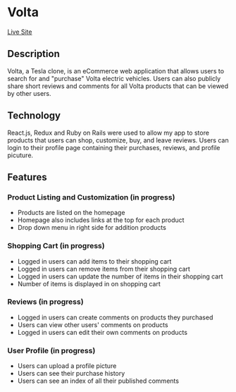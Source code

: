 # Volta

[Live Site](https://sandoval-volta.herokuapp.com/#/)

## Description
Volta, a Tesla clone, is an eCommerce web application that allows users to search for and "purchase" Volta electric vehicles. Users can also publicly share short reviews and comments for all Volta products that can be viewed by other users.

## Technology
React.js, Redux and Ruby on Rails were used to allow my app to store products that users can shop, customize, buy, and leave reviews. Users can login to their profile page containing their purchases, reviews, and profile picuture.

## Features
### Product Listing and Customization (in progress)
* Products are listed on the homepage
* Homepage also includes links at the top for each product
* Drop down menu in right side for addition products

### Shopping Cart (in progress)
* Logged in users can add items to their shopping cart
* Logged in users can remove items from their shopping cart
* Logged in users can update the number of items in their shopping cart
* Number of items is displayed in on shopping cart

### Reviews (in progress)
* Logged in users can create comments on products they purchased
* Users can view other users' comments on products
* Logged in users can edit their own comments on products

### User Profile (in progress)
* Users can upload a profile picture
* Users can see their purchase history
* Users can see an index of all their published comments




